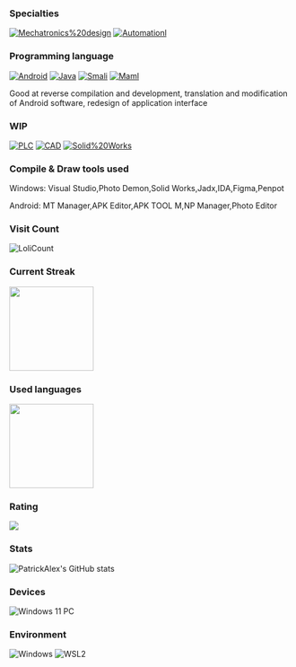 ### Specialties

[![Mechatronics%20design](https://img.shields.io/badge/-Mechatronics%20design-FF3D00?style=flat&logo=Mechatronics%20design&logoColor=white)](#)
[![Automationl](https://img.shields.io/badge/-Automation-90A4AE?style=flat&logo=Automation&logoColor=white)](#)

### Programming language
[![Android](https://img.shields.io/badge/-Android-3DDC84?style=flat&logo=Android&logoColor=white)](#)
[![Java](https://img.shields.io/badge/-Java-007396?style=flat&logo=Java&logoColor=white)](#)
[![Smali](https://img.shields.io/badge/-Smali-7F52FF?style=flat&logo=Small&logoColor=white)](#)
[![Maml](https://img.shields.io/badge/-Maml-FF8080?style=flat&logo=Small&logoColor=white)](#)

Good at reverse compilation and development, translation and modification of Android software, redesign of application interface

### WIP
[![PLC](https://img.shields.io/badge/-PLC-CE93D8?style=flat&logo=PLC&logoColor=white)](#)
[![CAD](https://img.shields.io/badge/-CAD-FFB74D?style=flat&logo=CAD&logoColor=white)](#)
[![Solid%20Works](https://img.shields.io/badge/-Solid%20Works-FFCA28?style=flat&logo=Solid%20Works&logoColor=white)](#)

### Compile & Draw tools used
Windows: Visual Studio,Photo Demon,Solid Works,Jadx,IDA,Figma,Penpot

Android: MT Manager,APK Editor,APK TOOL M,NP Manager,Photo Editor

### Visit Count
![LoliCount](https://count.getloli.com/get/@PatrickAlex2019?theme=asoul)

### Current Streak
 <a href="https://github.com/PatrickAlex2019">
    <img align="center"
         height="150em"
         src="https://github-readme-streak-stats.herokuapp.com/?user=PatrickAlex2019&theme=black-ice&hide_border=true&stroke=0000&background=0D1117&ring=e05397&fire=e05397&currStreakLabel=e05397" />
 </a>

### Used languages
 <a href="https://github.com/PatrickAlex2019">
    <img align="center"
         height="150em"
         src="https://github-readme-stats.vercel.app/api/top-langs?username=PatrickAlex2019&show_icons=true&include_all_commits=true&count_private=true&theme=apprentice&hide_border=true&bg_color=0D1117&layout=compact"
    />
 </a>

### Rating
  <a href="https://github.com/PatrickAlex2019">
    <img
      align="center"
      src="https://github-profile-trophy.vercel.app/?username=PatrickAlex2019&theme=onedark&no-frame=true&row=1&&margin-w=20&no-bg=true"/>
  </a>
</a>

### Stats
![PatrickAlex's GitHub stats](https://github-readme-stats.vercel.app/api?username=PatrickAlex2019&show_icons=true&theme=tokyonight)

### Devices
![Windows 11 PC](https://img.shields.io/badge/Windows%2011-00BBFF?style=flat-square&logo=Windows&logoColor=ffffff)

### Environment
![Windows](https://img.shields.io/badge/Windows%2011-00BBFF?style=flat-square&logo=Windows&logoColor=ffffff)
![WSL2](https://img.shields.io/badge/Ubuntu%2022%2e04-dd4814?style=flat-square&logo=ubuntu&logoColor=ffffff)
